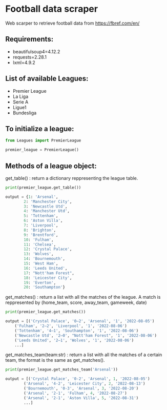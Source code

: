 # Football data scraper
Web scarper to retrieve football data from https://fbref.com/en/

## Requirements:
-   beautifulsoup4=4.12.2
-   requests=2.28.1
-   lxml=4.9.2

## List of available Leagues:
-   Premier League
-   La Liga
-   Serie A
-   Ligue1
-   Bundesliga

## To initialize a league:
```py
from Leagues import PremierLeague

premier_league = PremierLeague()
```

## Methods of a league object:
get_table() : return a dictionary reppresenting the league table.
```py
print(premier_league.get_table())

output = {1: 'Arsenal', 
        2: 'Manchester City', 
        3: 'Newcastle Utd', 
        4: 'Manchester Utd', 
        5: 'Tottenham', 
        6: 'Aston Villa', 
        7: 'Liverpool', 
        8: 'Brighton', 
        9: 'Brentford', 
        10: 'Fulham', 
        11: 'Chelsea', 
        12: 'Crystal Palace', 
        13: 'Wolves', 
        14: 'Bournemouth', 
        15: 'West Ham', 
        16: 'Leeds United', 
        17: "Nott'ham Forest", 
        18: 'Leicester City',
        19: 'Everton', 
        20: 'Southampton'}
```
get_matches() : return a list with all the matches of the league. A match is reppresented by (home_team, score, away_team, gameweek, date)

```py
print(premier_league.get_matches())

output = [('Crystal Palace', '0–2', 'Arsenal', '1', '2022-08-05')
    ('Fulham', '2–2', 'Liverpool', '1', '2022-08-06')
    ('Tottenham', '4–1', 'Southampton', '1', '2022-08-06')
    ('Newcastle Utd', '2–0', "Nott'ham Forest", '1', '2022-08-06')
    ('Leeds United', '2–1', 'Wolves', '1', '2022-08-06')
    ...]
```
get_matches_team(team:str) : return a list with all the matches of a certain team, the format is the same as get_matches().
```py
print(premier_league.get_matches_team('Arsenal'))

output = [('Crystal Palace', '0-2', 'Arsenal', 1, '2022-08-05')
        ('Arsenal', '4-2', 'Leicester City', 2, '2022-08-13')
        ('Bournemouth', '0-3', 'Arsenal', 3, '2022-08-20')
        ('Arsenal', '2-1', 'Fulham', 4, '2022-08-27')
        ('Arsenal', '2-1', 'Aston Villa', 5, '2022-08-31')
        ...]
```

